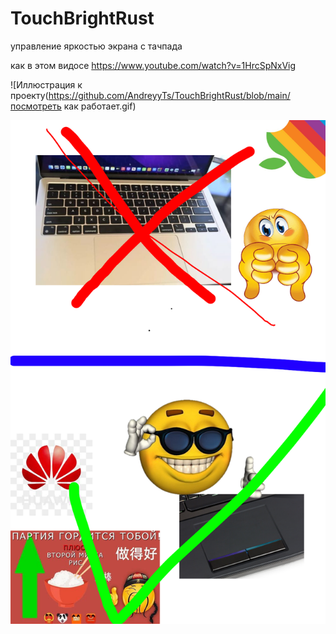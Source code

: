 # TouchBrightRust
управление яркостью экрана с тачпада 

как в этом видосе https://www.youtube.com/watch?v=1HrcSpNxVig

![Иллюстрация к проекту(https://github.com/AndreyyTs/TouchBrightRust/blob/main/посмотреть как работает.gif)



![Иллюстрация к проекту](https://github.com/AndreyyTs/TouchBrightRust/blob/main/2023_10_21_0xg_Kleki.png)
